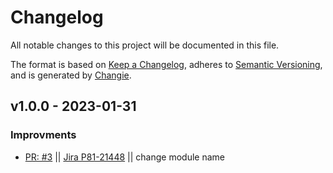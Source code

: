 # Changelog
All notable changes to this project will be documented in this file.

The format is based on [Keep a Changelog](https://keepachangelog.com/en/1.0.0/),
adheres to [Semantic Versioning](https://semver.org/spec/v2.0.0.html),
and is generated by [Changie](https://github.com/miniscruff/changie).

## v1.0.0 - 2023-01-31
### Improvments
* [PR: #3](https://github.com/perimeter-81/proxmox-api-go/pull/3) || [Jira P81-21448](https://perimeter81.atlassian.net/browse/p81-21448) || change module name